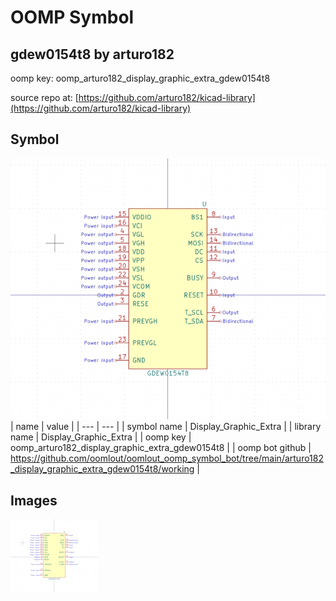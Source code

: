 # OOMP Symbol  
## gdew0154t8  by arturo182  
  
oomp key: oomp_arturo182_display_graphic_extra_gdew0154t8  
  
source repo at: [https://github.com/arturo182/kicad-library](https://github.com/arturo182/kicad-library)  
## Symbol  
  
[![working.png](working_600.png)](working.png)  
| name | value | 
| --- | --- | 
| symbol name | Display_Graphic_Extra | 
| library name | Display_Graphic_Extra | 
| oomp key | oomp_arturo182_display_graphic_extra_gdew0154t8 | 
| oomp bot github | https://github.com/oomlout/oomlout_oomp_symbol_bot/tree/main/arturo182_display_graphic_extra_gdew0154t8/working | 
## Images  
  
[![working.png](working_140.png)](working.png)  
